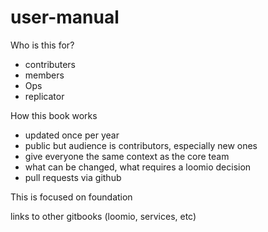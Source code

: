 # user-manual


Who is this for?
* contributers
* members
* Ops
* replicator



How this book works


* updated once per year
* public but audience is contributors, especially new ones
* give everyone the same context as the core team
* what can be changed, what requires a loomio decision
* pull requests via github

This is focused on foundation

links to other gitbooks (loomio, services, etc)



